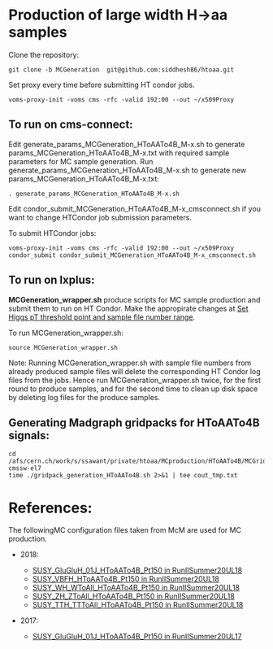 # Production of large width H->aa samples

Clone the repository:
```
git clone -b MCGeneration  git@github.com:siddhesh86/htoaa.git
```

Set proxy every time before submitting HT condor jobs.
```
voms-proxy-init -voms cms -rfc -valid 192:00 --out ~/x509Proxy
```

## To run on cms-connect:
Edit generate_params_MCGeneration_HToAATo4B_M-x.sh to generate params_MCGeneration_HToAATo4B_M-x.txt with required sample parameters for MC sample generation.
Run generate_params_MCGeneration_HToAATo4B_M-x.sh to generate new params_MCGeneration_HToAATo4B_M-x.txt:
```
. generate_params_MCGeneration_HToAATo4B_M-x.sh
```

Edit condor_submit_MCGeneration_HToAATo4B_M-x_cmsconnect.sh if you want to change HTCondor job submission parameters.

To submit HTCondor jobs:
```
voms-proxy-init -voms cms -rfc -valid 192:00 --out ~/x509Proxy
condor_submit condor_submit_MCGeneration_HToAATo4B_M-x_cmsconnect.sh 
```



## To run on lxplus:
**MCGeneration_wrapper.sh** produce scripts for MC sample production and submit them to run on HT Condor. Make the appropirate changes at
[Set Higgs pT threshold point and sample file number range](https://github.com/siddhesh86/htoaa/blob/50d733bfe8790a526f168617b98b51b9e5b8ba4c/MCGeneration_wrapper.sh#L15-L29).


To run MCGeneration_wrapper.sh:
```
source MCGeneration_wrapper.sh
```

Note: Running MCGeneration_wrapper.sh with sample file numbers from already produced sample files will delete the corresponding HT Condor log files from the jobs. Hence run MCGeneration_wrapper.sh twice, for the first round to produce samples, and for the second time to clean up disk space by deleting log files for the produce samples.

## Generating Madgraph gridpacks for HToAATo4B signals:
```
cd /afs/cern.ch/work/s/ssawant/private/htoaa/MCproduction/HToAATo4B/MCGridpacks/genproductions/bin/MadGraph5_aMCatNLO
cmssw-el7
time ./gridpack_generation_HToAATo4B.sh 2>&1 | tee cout_tmp.txt
```


# References:
The followingMC configuration files taken from McM are used for MC production.
- 2018:
  - [SUSY_GluGluH_01J_HToAATo4B_Pt150 in RunIISummer20UL18](https://cms-pdmv-prod.web.cern.ch/mcm/chained_requests?prepid=HIG-chain_RunIISummer20UL18wmLHEGEN_flowRunIISummer20UL18SIM_flowRunIISummer20UL18DIGIPremix_flowRunIISummer20UL18HLT_flowRunIISummer20UL18RECO_flowRunIISummer20UL18MiniAODv2_flowRunIISummer20UL18NanoAODv9-01966&page=0&shown=15)
  - [SUSY_VBFH_HToAATo4B_Pt150 in RunIISummer20UL18](https://cms-pdmv-prod.web.cern.ch/mcm/chained_requests?contains=HIG-RunIISummer20UL18wmLHEGEN-02533&page=0&shown=15)
  - [SUSY_WH_WToAll_HToAATo4B_Pt150 in RunIISummer20UL18](https://cms-pdmv-prod.web.cern.ch/mcm/chained_requests?contains=HIG-RunIISummer20UL18wmLHEGEN-02555&page=0&shown=15)
  - [SUSY_ZH_ZToAll_HToAATo4B_Pt150 in RunIISummer20UL18](https://cms-pdmv-prod.web.cern.ch/mcm/chained_requests?contains=HIG-RunIISummer20UL18wmLHEGEN-02577&page=0&shown=15)
  - [SUSY_TTH_TTToAll_HToAATo4B_Pt150 in RunIISummer20UL18](https://cms-pdmv-prod.web.cern.ch/mcm/chained_requests?contains=HIG-RunIISummer20UL18wmLHEGEN-02599&page=0&shown=15)

- 2017:
  - [SUSY_GluGluH_01J_HToAATo4B_Pt150 in RunIISummer20UL17](https://cms-pdmv-prod.web.cern.ch/mcm/chained_requests?contains=HIG-RunIISummer20UL17wmLHEGEN-02463&page=0&shown=15)


